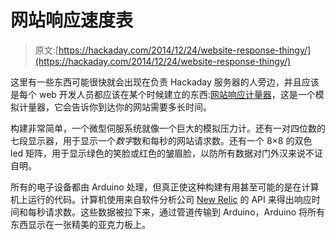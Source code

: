 # 网站响应速度表

> 原文:[https://hackaday.com/2014/12/24/website-response-thingy/](https://hackaday.com/2014/12/24/website-response-thingy/)

这里有一些东西可能很快就会出现在负责 Hackaday 服务器的人旁边，并且应该是每个 web 开发人员都应该在某个时候建立的东西:[网站响应计量器](http://www.jacobquatier.com/posts/2014/12/01/the-meter/)，这是一个模拟计量器，它会告诉你到达你的网站需要多长时间。

构建非常简单，一个微型伺服系统就像一个巨大的模拟压力计。还有一对四位数的七段显示器，用于显示一个*数字*数和每秒的网站请求数。还有一个 8×8 的双色 led 矩阵，用于显示绿色的笑脸或红色的皱眉脸，以防所有数据对门外汉来说不证自明。

所有的电子设备都由 Arduino 处理，但真正使这种构建有用甚至可能的是在计算机上运行的代码。计算机使用来自软件分析公司 [New Relic](http://newrelic.com/) 的 API 来得出响应时间和每秒请求数。这些数据被拉下来，通过管道传输到 Arduino，Arduino 将所有东西显示在一张精美的亚克力板上。